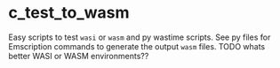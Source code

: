 # c_test_to_wasm

Easy scripts to test `wasi` or `wasm` and py wastime scripts. See py files for Emscription commands to generate the output `wasm` files. TODO whats better WASI or WASM environments??
